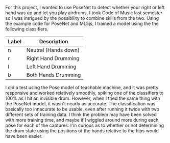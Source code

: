 For this project, I wanted to use PoseNet to detect whether your right or left hand was up and let you play airdrums. I took Code of Music last semester so I was intrigued by the possibility to combine skills from the two. Using the example code for PoseNet and ML5js, I trained a model using the the following classifiers.

| Label  |Description|
| ------------- | ------------- |
| n  | Neutral (Hands down) |
| r  | Right Hand Drumming  |
| l  | Left Hand Drumming  |
| b  | Both Hands Drumming  |

I did a test using the Pose model of teachable machine, and it was pretty responsive and worked relatively smoothly, spiking one of the classifiers to 100% as I hit an invisible drum. However, when I tried the same thing with the PoseNet model, it wasn't nearly as accurate. The classification was basically too innacurate to be usable, even after running it twice with two different sets of training data. I think the problem may have been solved with more training time, and maybe if I wiggled around more during each pose for each of the captures. I'm curious as to whether or not determining the drum state using the positions of the hands relative to the hips would have been easier.
